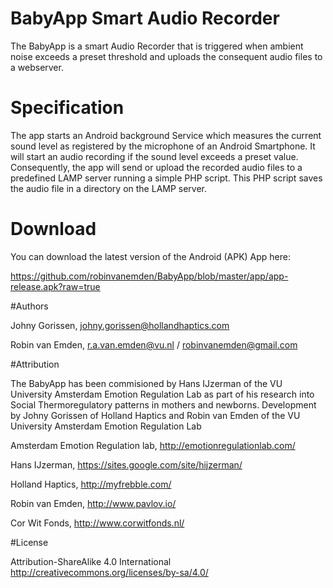 # BabyApp Smart Audio Recorder

The BabyApp is a smart Audio Recorder that is triggered when ambient noise exceeds a preset threshold and uploads the consequent audio files to a webserver. 

# Specification

The app starts an Android background Service which measures the current sound level as registered by the microphone of an Android Smartphone. It will start an audio recording if the sound level exceeds a preset value.
Consequently, the app will send or upload the recorded audio files to a predefined LAMP server running a simple PHP script. This PHP script saves the audio file in a directory on the LAMP server.

# Download

You can download the latest version of the Android (APK) App here:

https://github.com/robinvanemden/BabyApp/blob/master/app/app-release.apk?raw=true

#Authors    

Johny Gorissen, johny.gorissen@hollandhaptics.com

Robin van Emden, r.a.van.emden@vu.nl / robinvanemden@gmail.com

#Attribution

The BabyApp has been commisioned by Hans IJzerman of the VU University Amsterdam Emotion Regulation Lab as part of his research into Social Thermoregulatory patterns in mothers and newborns. Development by Johny Gorissen of Holland Haptics and Robin van Emden of the VU University Amsterdam Emotion Regulation Lab

Amsterdam Emotion Regulation lab, http://emotionregulationlab.com/

Hans IJzerman, https://sites.google.com/site/hijzerman/

Holland Haptics, http://myfrebble.com/

Robin van Emden, http://www.pavlov.io/

Cor Wit Fonds, http://www.corwitfonds.nl/

#License 

Attribution-ShareAlike 4.0 International
http://creativecommons.org/licenses/by-sa/4.0/
